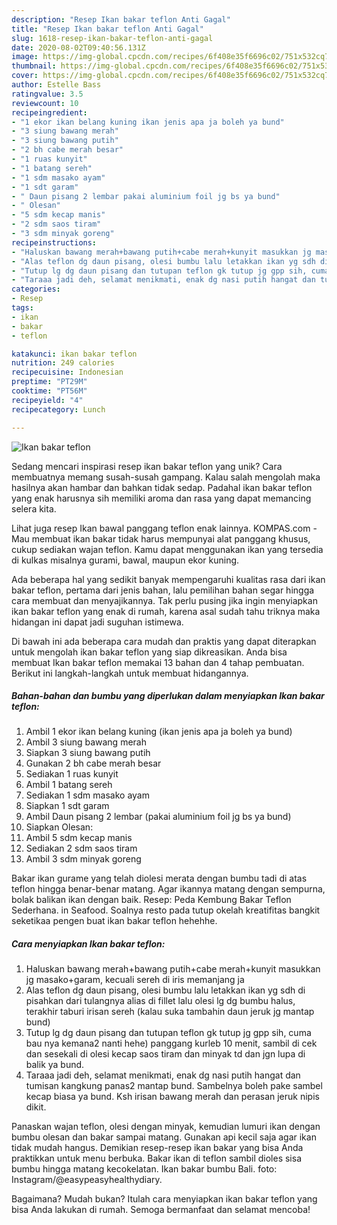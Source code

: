 ```yaml
---
description: "Resep Ikan bakar teflon Anti Gagal"
title: "Resep Ikan bakar teflon Anti Gagal"
slug: 1618-resep-ikan-bakar-teflon-anti-gagal
date: 2020-08-02T09:40:56.131Z
image: https://img-global.cpcdn.com/recipes/6f408e35f6696c02/751x532cq70/ikan-bakar-teflon-foto-resep-utama.jpg
thumbnail: https://img-global.cpcdn.com/recipes/6f408e35f6696c02/751x532cq70/ikan-bakar-teflon-foto-resep-utama.jpg
cover: https://img-global.cpcdn.com/recipes/6f408e35f6696c02/751x532cq70/ikan-bakar-teflon-foto-resep-utama.jpg
author: Estelle Bass
ratingvalue: 3.5
reviewcount: 10
recipeingredient:
- "1 ekor ikan belang kuning ikan jenis apa ja boleh ya bund"
- "3 siung bawang merah"
- "3 siung bawang putih"
- "2 bh cabe merah besar"
- "1 ruas kunyit"
- "1 batang sereh"
- "1 sdm masako ayam"
- "1 sdt garam"
- " Daun pisang 2 lembar pakai aluminium foil jg bs ya bund"
- " Olesan"
- "5 sdm kecap manis"
- "2 sdm saos tiram"
- "3 sdm minyak goreng"
recipeinstructions:
- "Haluskan bawang merah+bawang putih+cabe merah+kunyit masukkan jg masako+garam, kecuali sereh di iris memanjang ja"
- "Alas teflon dg daun pisang, olesi bumbu lalu letakkan ikan yg sdh di pisahkan dari tulangnya alias di fillet lalu olesi lg dg bumbu halus, terakhir taburi irisan sereh (kalau suka tambahin daun jeruk jg mantap bund)"
- "Tutup lg dg daun pisang dan tutupan teflon gk tutup jg gpp sih, cuma bau nya kemana2 nanti hehe) panggang kurleb 10 menit, sambil di cek dan sesekali di olesi kecap saos tiram dan minyak td dan jgn lupa di balik ya bund."
- "Taraaa jadi deh, selamat menikmati, enak dg nasi putih hangat dan tumisan kangkung panas2 mantap bund. Sambelnya boleh pake sambel kecap biasa ya bund. Ksh irisan bawang merah dan perasan jeruk nipis dikit."
categories:
- Resep
tags:
- ikan
- bakar
- teflon

katakunci: ikan bakar teflon 
nutrition: 249 calories
recipecuisine: Indonesian
preptime: "PT29M"
cooktime: "PT56M"
recipeyield: "4"
recipecategory: Lunch

---
```



![Ikan bakar teflon](https://img-global.cpcdn.com/recipes/6f408e35f6696c02/751x532cq70/ikan-bakar-teflon-foto-resep-utama.jpg)

Sedang mencari inspirasi resep ikan bakar teflon yang unik? Cara membuatnya memang susah-susah gampang. Kalau salah mengolah maka hasilnya akan hambar dan bahkan tidak sedap. Padahal ikan bakar teflon yang enak harusnya sih memiliki aroma dan rasa yang dapat memancing selera kita.

Lihat juga resep Ikan bawal panggang teflon enak lainnya. KOMPAS.com - Mau membuat ikan bakar tidak harus mempunyai alat panggang khusus, cukup sediakan wajan teflon. Kamu dapat menggunakan ikan yang tersedia di kulkas misalnya gurami, bawal, maupun ekor kuning.

Ada beberapa hal yang sedikit banyak mempengaruhi kualitas rasa dari ikan bakar teflon, pertama dari jenis bahan, lalu pemilihan bahan segar hingga cara membuat dan menyajikannya. Tak perlu pusing jika ingin menyiapkan ikan bakar teflon yang enak di rumah, karena asal sudah tahu triknya maka hidangan ini dapat jadi suguhan istimewa.


Di bawah ini ada beberapa cara mudah dan praktis yang dapat diterapkan untuk mengolah ikan bakar teflon yang siap dikreasikan. Anda bisa membuat Ikan bakar teflon memakai 13 bahan dan 4 tahap pembuatan. Berikut ini langkah-langkah untuk membuat hidangannya.

<!--inarticleads1-->

##### Bahan-bahan dan bumbu yang diperlukan dalam menyiapkan Ikan bakar teflon:

1. Ambil 1 ekor ikan belang kuning (ikan jenis apa ja boleh ya bund)
1. Ambil 3 siung bawang merah
1. Siapkan 3 siung bawang putih
1. Gunakan 2 bh cabe merah besar
1. Sediakan 1 ruas kunyit
1. Ambil 1 batang sereh
1. Sediakan 1 sdm masako ayam
1. Siapkan 1 sdt garam
1. Ambil  Daun pisang 2 lembar (pakai aluminium foil jg bs ya bund)
1. Siapkan  Olesan:
1. Ambil 5 sdm kecap manis
1. Sediakan 2 sdm saos tiram
1. Ambil 3 sdm minyak goreng


Bakar ikan gurame yang telah diolesi merata dengan bumbu tadi di atas teflon hingga benar-benar matang. Agar ikannya matang dengan sempurna, bolak balikan ikan dengan baik. Resep: Peda Kembung Bakar Teflon Sederhana. in Seafood. Soalnya resto pada tutup okelah kreatifitas bangkit seketikaa pengen buat ikan bakar teflon hehehhe. 

<!--inarticleads2-->

##### Cara menyiapkan Ikan bakar teflon:

1. Haluskan bawang merah+bawang putih+cabe merah+kunyit masukkan jg masako+garam, kecuali sereh di iris memanjang ja
1. Alas teflon dg daun pisang, olesi bumbu lalu letakkan ikan yg sdh di pisahkan dari tulangnya alias di fillet lalu olesi lg dg bumbu halus, terakhir taburi irisan sereh (kalau suka tambahin daun jeruk jg mantap bund)
1. Tutup lg dg daun pisang dan tutupan teflon gk tutup jg gpp sih, cuma bau nya kemana2 nanti hehe) panggang kurleb 10 menit, sambil di cek dan sesekali di olesi kecap saos tiram dan minyak td dan jgn lupa di balik ya bund.
1. Taraaa jadi deh, selamat menikmati, enak dg nasi putih hangat dan tumisan kangkung panas2 mantap bund. Sambelnya boleh pake sambel kecap biasa ya bund. Ksh irisan bawang merah dan perasan jeruk nipis dikit.


Panaskan wajan teflon, olesi dengan minyak, kemudian lumuri ikan dengan bumbu olesan dan bakar sampai matang. Gunakan api kecil saja agar ikan tidak mudah hangus. Demikian resep-resep ikan bakar yang bisa Anda praktikkan untuk menu berbuka. Bakar ikan di teflon sambil dioles sisa bumbu hingga matang kecokelatan. Ikan bakar bumbu Bali. foto: Instagram/@easypeasyhealthydiary. 

Bagaimana? Mudah bukan? Itulah cara menyiapkan ikan bakar teflon yang bisa Anda lakukan di rumah. Semoga bermanfaat dan selamat mencoba!

